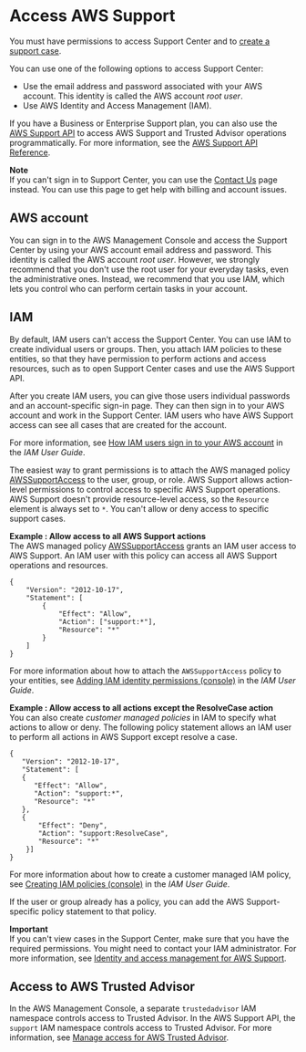 # Access AWS Support<a name="accessing-support"></a>

You must have permissions to access Support Center and to [create a support case](case-management.md#creating-a-support-case)\.

You can use one of the following options to access Support Center:
+ Use the email address and password associated with your AWS account\. This identity is called the AWS account *root user*\.
+ Use AWS Identity and Access Management \(IAM\)\. 

If you have a Business or Enterprise Support plan, you can also use the [AWS Support API](Welcome.md) to access AWS Support and Trusted Advisor operations programmatically\. For more information, see the [AWS Support API Reference](https://docs.aws.amazon.com/awssupport/latest/APIReference/Welcome.html)\.



**Note**  
If you can't sign in to Support Center, you can use the [Contact Us](http://aws.amazon.com/contact-us/) page instead\. You can use this page to get help with billing and account issues\.

## AWS account<a name="root-account"></a>

 You can sign in to the AWS Management Console and access the Support Center by using your AWS account email address and password\. This identity is called the AWS account *root user*\. However, we strongly recommend that you don't use the root user for your everyday tasks, even the administrative ones\. Instead, we recommend that you use IAM, which lets you control who can perform certain tasks in your account\. 

## IAM<a name="iam"></a>

By default, IAM users can't access the Support Center\. You can use IAM to create individual users or groups\. Then, you attach IAM policies to these entities, so that they have permission to perform actions and access resources, such as to open Support Center cases and use the AWS Support API\.

After you create IAM users, you can give those users individual passwords and an account\-specific sign\-in page\. They can then sign in to your AWS account and work in the Support Center\. IAM users who have AWS Support access can see all cases that are created for the account\. 

For more information, see [How IAM users sign in to your AWS account](https://docs.aws.amazon.com/IAM/latest/UserGuide/WhatUsersNeedToKnow.html) in the *IAM User Guide*\.

The easiest way to grant permissions is to attach the AWS managed policy [AWSSupportAccess](https://console.aws.amazon.com/iam/home?region=us-east-1#/policies/arn:aws:iam::aws:policy/AWSSupportAccess) to the user, group, or role\. AWS Support allows action\-level permissions to control access to specific AWS Support operations\. AWS Support doesn't provide resource\-level access, so the `Resource` element is always set to `*`\. You can't allow or deny access to specific support cases\. 

**Example : Allow access to all AWS Support actions**  
The AWS managed policy [AWSSupportAccess](https://console.aws.amazon.com/iam/home?region=us-east-1#/policies/arn:aws:iam::aws:policy/AWSSupportAccess) grants an IAM user access to AWS Support\. An IAM user with this policy can access all AWS Support operations and resources\.  

```
{
    "Version": "2012-10-17",
    "Statement": [
        {
            "Effect": "Allow",
            "Action": ["support:*"],
            "Resource": "*"
        }
    ]
}
```
For more information about how to attach the `AWSSupportAccess` policy to your entities, see [Adding IAM identity permissions \(console\)](https://docs.aws.amazon.com/IAM/latest/UserGuide/access_policies_manage-attach-detach.html#add-policies-console) in the *IAM User Guide*\.

**Example : Allow access to all actions except the ResolveCase action**  
You can also create *customer managed policies* in IAM to specify what actions to allow or deny\. The following policy statement allows an IAM user to perform all actions in AWS Support except resolve a case\.  

```
{
   "Version": "2012-10-17",
   "Statement": [
   {
      "Effect": "Allow",
      "Action": "support:*",
      "Resource": "*"
   },
   {
       "Effect": "Deny",
       "Action": "support:ResolveCase",
       "Resource": "*"
    }]
}
```
For more information about how to create a customer managed IAM policy, see [Creating IAM policies \(console\)](https://docs.aws.amazon.com/IAM/latest/UserGuide/access_policies_create-console.html) in the *IAM User Guide*\.

If the user or group already has a policy, you can add the AWS Support\-specific policy statement to that policy\. 

**Important**  
If you can't view cases in the Support Center, make sure that you have the required permissions\. You might need to contact your IAM administrator\. For more information, see [Identity and access management for AWS Support](security-iam.md)\.

## Access to AWS Trusted Advisor<a name="access-to-trusted-advisor"></a>

In the AWS Management Console, a separate `trustedadvisor` IAM namespace controls access to Trusted Advisor\. In the AWS Support API, the `support` IAM namespace controls access to Trusted Advisor\. For more information, see [Manage access for AWS Trusted Advisor](security-trusted-advisor.md)\.